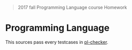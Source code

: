> 2017 fall Programming Language course Homework

# Programming Language

This sources pass every testcases in [pl-checker](https://github.com/Jhuni0123/pl-checker).

